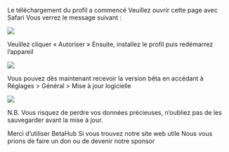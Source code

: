 Le téléchargement du profil a commencé
Veuillez ouvrir cette page avec Safari
Vous verrez le message suivant : 

![][Install Profile Alert]

Veuillez cliquer « Autoriser »
Ensuite, installez le profil puis redémarrez l’appareil

![][After Install Profile]

Vous pouvez dès maintenant recevoir la version bêta en accédant à Réglages \> Général \> Mise à jour logicielle

![][System Update]

N.B. Vous risquez de perdre vos données précieuses, n’oubliez pas de les sauvegarder avant la mise à jour.

Merci d’utiliser BetaHub
Si vous trouvez notre site web utile
Nous vous prions de faire un don ou de devenir notre sponsor

[Install Profile Alert]: https://tva1.sinaimg.cn/large/008i3skNgy1gwqlc5hlmuj30gz0afgli.jpg
[After Install Profile]: https://tva1.sinaimg.cn/large/008i3skNgy1gwqo0wdnppj311q0hqdgm.jpg
[System Update]: https://tva1.sinaimg.cn/large/008i3skNgy1gwqoae19lrj30f10hq3ym.jpg